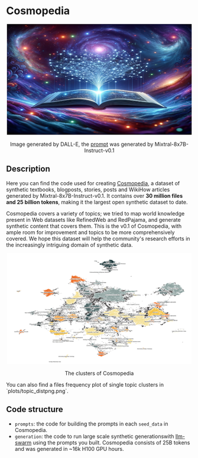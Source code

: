 # Cosmopedia

<div align="center">
    <img src="./plots/cover_01.png" alt="Description of Image" width="500" height="300">
    <p>Image generated by DALL-E, the <a href="https://huggingface.co/datasets/HuggingFaceTB/miscellaneous/blob/main/cosmopedia_dalle_prompt_by_mixtral.txt">prompt</a> was generated by Mixtral-8x7B-Instruct-v0.1</p>
</div>

## Description
Here you can find the code used for creating [Cosmopedia](https://huggingface.co/datasets/HuggingFaceTB/cosmopedia), a dataset of synthetic textbooks, blogposts, stories, posts and WikiHow articles generated by Mixtral-8x7B-Instruct-v0.1. It contains over **30 million files and 25 billion tokens**, making it the largest open synthetic dataset to date.

Cosmopedia covers a variety of topics; we tried to map world knowledge present in Web datasets like RefinedWeb and RedPajama, and generate synthetic content that covers them. This is the v0.1 of Cosmopedia, with ample room for improvement and topics to be more comprehensively covered. We hope this dataset will help the community's research efforts in the increasingly intriguing domain of synthetic data.

<div align="center">
    <img src="./plots/clusters_map.png" alt="clusters" width="500" height="300">
    <p>The clusters of Cosmopedia</p>
</div>
You can also find a files frequency plot of single topic clusters in `plots/topic_distpng.png`.

## Code structure
- `prompts`: the code for building the prompts in each `seed_data` in Cosmopedia.
- `generation`: the code to run large scale synthetic generationswith [llm-swarm](https://github.com/huggingface/llm-swarm) using the prompts you built. Cosmopedia consists of 25B tokens and was generated in ~16k H100 GPU hours.